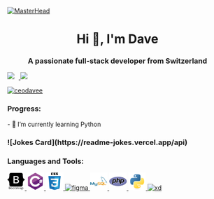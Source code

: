 [![MasterHead](https://media.discordapp.net/attachments/949256656334757898/1136763847722680380/website.png?width=1440&height=432)](https://github.com/ceodavee)
<h1 align="center">Hi 👋, I'm Dave</h1>
<h3 align="center">A passionate full-stack developer from Switzerland</h3>

<p float="left">
  <a href="https://discord.com/users/828936480952942593" target="_blank">
    <img src="https://lanyard.cnrad.dev/api/828936480952942593" width="41%" style="margin-right: 2%" />
  </a>
  <img src="https://github-readme-stats.vercel.app/api?username=ceodavee&show_icons=true&theme=dracula" width="50%" /> 
</p>


<p align="left"> <a href="https://twitter.com/ceodavee" target="blank"><img src="https://img.shields.io/twitter/follow/ceodavee?logo=twitter&style=for-the-badge" alt="ceodavee" /></a> </p>

<h3 align="left">Progress:</h3>
- 🌱 I’m currently learning Python

<h3 😂 Here is a random joke that'll make you laugh! </h3>
![Jokes Card](https://readme-jokes.vercel.app/api)

<h3 align="left">Languages and Tools:</h3>
<p align="left"> <a href="https://getbootstrap.com" target="_blank" rel="noreferrer"> <img src="https://raw.githubusercontent.com/devicons/devicon/master/icons/bootstrap/bootstrap-plain-wordmark.svg" alt="bootstrap" width="40" height="40"/> </a> <a href="https://www.w3schools.com/cs/" target="_blank" rel="noreferrer"> <img src="https://raw.githubusercontent.com/devicons/devicon/master/icons/csharp/csharp-original.svg" alt="csharp" width="40" height="40"/> </a> <a href="https://www.w3schools.com/css/" target="_blank" rel="noreferrer"> <img src="https://raw.githubusercontent.com/devicons/devicon/master/icons/css3/css3-original-wordmark.svg" alt="css3" width="40" height="40"/> </a> <a href="https://www.figma.com/" target="_blank" rel="noreferrer"> <img src="https://www.vectorlogo.zone/logos/figma/figma-icon.svg" alt="figma" width="40" height="40"/> </a> <a href="https://www.mysql.com/" target="_blank" rel="noreferrer"> <img src="https://raw.githubusercontent.com/devicons/devicon/master/icons/mysql/mysql-original-wordmark.svg" alt="mysql" width="40" height="40"/> </a> <a href="https://www.php.net" target="_blank" rel="noreferrer"> <img src="https://raw.githubusercontent.com/devicons/devicon/master/icons/php/php-original.svg" alt="php" width="40" height="40"/> </a> <a href="https://www.python.org" target="_blank" rel="noreferrer"> <img src="https://raw.githubusercontent.com/devicons/devicon/master/icons/python/python-original.svg" alt="python" width="40" height="40"/> </a> <a href="https://www.adobe.com/products/xd.html" target="_blank" rel="noreferrer"> <img src="https://cdn.worldvectorlogo.com/logos/adobe-xd.svg" alt="xd" width="40" height="40"/> </a> </p>
